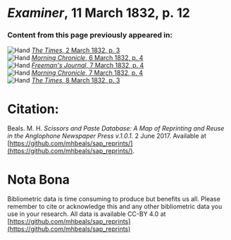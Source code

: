 # *Examiner*, 11 March 1832, p. 12  
  
### Content from this page previously appeared in:  
![Hand](http://scissorsandpaste.net/wp-content/uploads/2017/06/smallhandpointer.png) [*The Times*, 2 March 1832, p. 3](https://mhbeals.github.io/sap_html/The-Times/The-Times-2-March-1832-p-3)  
![Hand](http://scissorsandpaste.net/wp-content/uploads/2017/06/smallhandpointer.png) [*Morning Chronicle*, 6 March 1832, p. 4](https://mhbeals.github.io/sap_html/Morning-Chronicle/Morning-Chronicle-6-March-1832-p-4)  
![Hand](http://scissorsandpaste.net/wp-content/uploads/2017/06/smallhandpointer.png) [*Freeman's Journal*, 7 March 1832, p. 4](https://mhbeals.github.io/sap_html/Freeman's-Journal/Freeman's-Journal-7-March-1832-p-4)  
![Hand](http://scissorsandpaste.net/wp-content/uploads/2017/06/smallhandpointer.png) [*Morning Chronicle*, 7 March 1832, p. 4](https://mhbeals.github.io/sap_html/Morning-Chronicle/Morning-Chronicle-7-March-1832-p-4)  
![Hand](http://scissorsandpaste.net/wp-content/uploads/2017/06/smallhandpointer.png) [*The Times*, 8 March 1832, p. 3](https://mhbeals.github.io/sap_html/The-Times/The-Times-8-March-1832-p-3)  


# Citation: 

Beals. M. H. *Scissors and Paste Database: A Map of Reprinting and Reuse in the Anglophone Newspaper Press v.1.0.1.* 2 June 2017. Available at [https://github.com/mhbeals/sap_reprints/](https://github.com/mhbeals/sap_reprints/). 

# Nota Bona

Bibliometric data is time consuming to produce but benefits us all. Please remember to cite or acknowledge this and any other bibliometric data you use in your research. All data is available CC-BY 4.0 at [https://github.com/mhbeals/sap_reprints](https://github.com/mhbeals/sap_reprints)